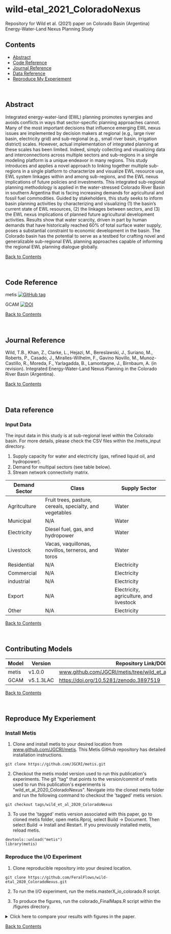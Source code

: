 # wild-etal_2021_ColoradoNexus
Repository for Wild et al. (2021) paper on Colorado Basin (Argentina) Energy-Water-Land Nexus Planning Study

## Contents
- [Abstract](#abstract)
- [Code Reference](#code-reference)
- [Journal Reference](#journal-reference)
- [Data Reference](#data-reference)
- [Reproduce My Experiement](#reproduce-my-experiement)

<br />

## Abstract
Integrated energy-water-land (EWL) planning promotes synergies and avoids conflicts in ways that sector-specific planning approaches cannot. Many of the most important decisions that influence emerging EWL nexus issues are implemented by decision makers at regional (e.g., large river basin, electricity grid) and sub-regional (e.g., small river basin, irrigation district) scales. However, actual implementation of integrated planning at these scales has been limited. Indeed, simply collecting and visualizing data and interconnections across multiple sectors and sub-regions in a single modeling platform is a unique endeavor in many regions. This study introduces and applies a novel approach to linking together multiple sub-regions in a single platform to characterize and visualize EWL resource use, EWL system linkages within and among sub-regions, and the EWL nexus implications of future policies and investments. This integrated sub-regional planning methodology is applied in the water-stressed Colorado River Basin in southern Argentina that is facing increasing demands for agricultural and fossil fuel commodities. Guided by stakeholders, this study seeks to inform basin planning activities by characterizing and visualizing (1) the basin’s current state of EWL resources, (2) the linkages between sectors, and (3) the EWL nexus implications of planned future agricultural development activities. Results show that water scarcity, driven in part by human demands that have historically reached 60% of total surface water supply, poses a substantial constraint to economic development in the basin. The Colorado basin has the potential to serve as a testbed for crafting novel and generalizable sub-regional EWL planning approaches capable of informing the regional EWL planning dialogue globally.

[Back to Contents](#contents)

<br />

## Code Reference
<!-- for each minted software release for all code involved.  If you have modified a codebase that is outside of a formal release, and the modifications are not planned on being merged back into a version, fork the parent repository and add a `.<shortname>` to the version number of the parent and conduct your own name.  For example, `v1.2.5.hydro`.-->
metis [![GitHub tag](https://img.shields.io/github/v/tag/JGCRI/metis)](https://www.github.com/JGCRI/metis/tree/wild_et_al_2020_ColoradoNexus)

GCAM [![DOI](https://zenodo.org/badge/DOI/10.5281/zenodo.3897519.svg)](https://doi.org/10.5281/zenodo.3897519)

<!--
#### Example:

Wild, T.B. (2020). Colorado Nexus Repository. Github. https://github.com/FeralFlows/wild-etal_2020_ColoradoNexus.git
-->

[Back to Contents](#contents)

<br />


## Journal Reference
Wild, T.B., Khan, Z., Clarke, L., Hejazi, M., Bereslawski, J., Suriano, M., Roberts, P., Casado, J., Miralles-Wilhelm, F., Gavino Novillo, M., Munoz-Castillo, R., Moreda, F., Yarlagadda, B., Lamontagne, J., Birnbaum, A. (in revision). Integrated Energy-Water-Land Nexus Planning in the Colorado River Basin (Argentina).

[Back to Contents](#contents)

<br />

## Data reference

### Input Data

The input data in this study is at sub-regional level within the Colorado basin. For more details, please check the CSV files within the /metis_input directory.

  1. Supply capacity for water and electricity (gas, refined liquid oil, and hydropower).
  2. Demand for multipal sectors (see table below).
  3. Stream network connectivity matrix.

| Demand Sector | Class | Supply Sector |
|---|---|---|
| Agritculture | Fruit trees, pasture, cereals, specialty, and vegetables | Water |
| Municipal | N/A | Water |
| Electricity | Diesel fuel, gas, and hydropower | Water |
| Livestock | Vacas, vaquillonas, novillos, terneros, and toros | Water |
| Residential | N/A | Electricity |
| Commercial | N/A | Electricity |
| industrial | N/A | Electricity |
| Export | N/A | Electricity, agriculture, and livestock |
| Other | N/A | Electricity |

<!--
#### Example:

Human, I.M. (2020). My dataset name [Data set]. DataHub. https://doi.org/some-doi-number


### Output Data
Reference for each minted data source for your output data.
-->

[Back to Contents](#contents)

<br />

## Contributing Models
| Model | Version | Repository Link/DOI |
|-------|---------|---------------------|
| metis | v1.0.0 | www.github.com/JGCRI/metis/tree/wild_et_al_2020_ColoradoNexus |
| GCAM | v5.1.3LAC | https://doi.org/10.5281/zenodo.3897519 |

[Back to Contents](#contents)

<br />

## Reproduce My Experiement

### Install Metis

1. Clone and install metis to your desired location from www.github.com/JGCRI/metis. This Metis GitHub repository has detailed installation instructions.

```
git clone https://github.com/JGCRI/metis.git
```

2. Checkout the metis model version used to run this publication's experiments. The git "tag" that points to the version/commit of metis used to run this publication's experiments is "wild_et_al_2020_ColoradoNexus". Nevigate into the cloned metis folder and run the following command to checkout the 'tagged' metis version.

```
git checkout tags/wild_et_al_2020_ColoradoNexus
```

3. To use the 'tagged' metis version associated with this paper, go to cloned metis folder, open metis.Rproj, select Build -> Document. Then select Build -> Install and Restart. If you previously installed metis, reload metis.

```
devtools::unload("metis")
library(metis)
```

### Reproduce the I/O Experiment

1. Clone reproducible repository into your desired location.

```
git clone https://github.com/FeralFlows/wild-etal_2020_ColoradoNexus.git
```

2. To run the I/O experiment, run the metis.masterX_io_colorado.R script.

3. To produce the figures, run the colorado_FinalMaps.R script within the /figures directory.

<details>
<summary>Click here to compare your results with figures in the paper.</summary>

| Figure | Location | File Name |
|:--|:--|:--|
| Figure 2a - Irrigated cropland allocation | \outputs\ColoradoFinalMaps\Maps_local\localBasin\total_ag_supply\Reference\byYear\ | map_localBasin_total_ag_supply_2010_Reference_local_FREESCALE.pdf |
| Figure 2a - Total cattle | \outputs\ColoradoFinalMaps\Maps_local\localBasin\total_livestock_supply\Reference\byYear\ | map_localBasin_total_livestock_supply_2010_Reference_local_PRETTY.pdf |
| Figure 2b - Total water demand | \outputs\ColoradoFinalMaps\Maps_local\localBasin\total_water_demand\Reference\byYear\ | map_localBasin_total_water_demand_2010_Reference_local_PRETTY.pdf |
| Figure 2b - Total water supply | \outputs\ColoradoFinalMaps\Maps_local\localBasin\available_water\Reference\byYear\ | map_localBasin_available_water_2010_Reference_local_PRETTY.pdf |
| Figure 2b - Water scarcity | \outputs\ColoradoFinalMaps\Maps_local\localBasin\griddedScarcity\Reference\byYear\ | map_localBasin_griddedScarcity_2010_Reference_local_PRETTY.pdf |
| Figure 2c - Total electricity supply | \outputs\ColoradoFinalMaps\Maps_local\localBasin\total_elec_supply\Reference\byYear\ | map_localBasin_total_elec_supply_2010_Reference_local_PRETTY.pdf |
| Figure 2c - Electricity demand | \outputs\ColoradoFinalMaps\Maps_local\localBasin\ElecDemand_Total\Reference\byYear\ | map_localBasin_ElecDemand_Total_2010_Reference_local_PRETTY.pdf |
| Figure 3A | \outputs\ColoradoFinal\IO\Argentina\Reference\Colorado\ | sankeyAll_aggDem_Reference_Colorado_MultiScenario.pdf |
| Figure 3B | \outputs\ColoradoSubRegFinal\IO\Argentina\Reference\Corfo\ | sankeySub_aggDem_Reference_Corfo_MultiScenario.pdf |
| Figure 3C | \outputs\ColoradoSubRegFinal\IO\Argentina\Reference\RioNegro_baja\ | sankeySub_aggDem_Reference_RioNegro_baja_MultiScenario.pdf |
| Figure 5A | \outputs\ColoradoFinal\IO\Argentina\Reference\Colorado\ | sankeyAll_aggDem_Reference_Colorado_MultiScenario.pdf |
| Figure 5B | \outputs\ColoradoFinal\IO\Argentina\Policy\Colorado\ | sankeyAll_aggDem_Policy_Colorado_MultiScenario.pdf |
| Figure 6A | \outputs\ColoradoFinalMaps\Maps_local\localBasin\griddedScarcity\Reference\byYear | map_localBasin_griddedScarcity_2010_Reference_local_PRETTY.pdf |
| Figure 6B | \outputs\ColoradoFinalMaps\Maps_local\localBasin\griddedScarcity\Policy\byYear | map_localBasin_griddedScarcity_2010_Policy_local_PRETTY.pdf |


</details>

[Back to Contents](#contents)

